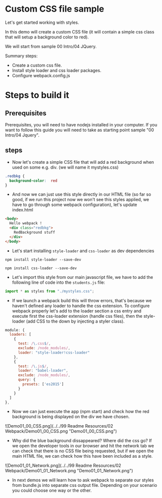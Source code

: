 # Custom CSS file sample

Let's get started working with styles.

In this demo will create a custom CSS file (it will contain a simple css class
that will setup a background color to red).

We will start from sample 00 Intro/04 JQuery.

Summary steps:
 - Create a custom css file.
 - Install style loader and css loader packages.
 - Configure webpack.config.js


# Steps to build it

## Prerequisites

Prerequisites, you will need to have nodejs installed in your computer. If you want to follow this guide you will need to take as starting point sample "00 Intro/04 Jquery".

## steps

- Now let's create a simple CSS file that will add a red background when
used on some e.g. div. (we will name it mystyles.css)

```css
.redbkg {
  background-color:  red
}
```

- And now we can just use this style directly in our HTML file (so far so good, if we run this project now we won't see this styles applied, we have to go through some webpack configuration), let's update index.html

```html
<body>
  Hello webpack !
  <div class="redbkg">
    RedBackground stuff
  </div>
</body>
```

- Let's start installing `style-loader` and `css-loader` as dev dependencies


````
npm install style-loader --save-dev
````


````
npm install css-loader --save-dev
````

- Let's import this style from our main javascript file, we have to add the following line of code into the `students.js` file:

````javascript
import * as styles from "./mystyles.css";
````
- If we launch a webpack build this will throw errors, that's because we haven't
defined any loader to handle the css extension. To configure webpack
properly let's add to the loader section a css entry and execute first
the css-loader extension (handle css files), then the style-loader (add CSS to the down by injecting a styler class).

````javascript
module: {
  loaders: [
    {
      test: /\.css$/,
      exclude: /node_modules/,
      loader: "style-loader!css-loader"
    },			
    {
      test: /\.js$/,
      loader: "babel-loader",
      exclude: /node_modules/,
      query: {
        presets: ['es2015']
      }
    }
  ]
},
````

- Now we can just execute the app (npm start) and check how the red background is
being displayed on the div we have chosen.

![Demo01_00_CSS.png](../../99 Readme Resources/02 Webpack/Demo01_00_CSS.png "Demo01_00_CSS.png")

- Why did the blue background dissappeared? Where did the css go? If we open the developer tools in our browser and hit
the network tab we can check that there is no CSS file being requested, but if we
open the main HTML file, we can check how this have been included as a style.

![Demo01_01_Network.png](../../99 Readme Resources/02 Webpack/Demo01_01_Network.png "Demo01_01_Network.png")


- In next demos we will learn how to ask webpack to separate our styles from bundle.js
into separate css output file. Depending on your scenario you could choose one way or the other.
